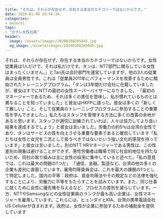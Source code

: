 ```yaml
---
title: "それは、それらが存在せず、存在する本当のカテゴリーではないからです。"
date: 2020-01-08 20:54:34
categories:
- General
tags:
- "日テレ女性社員"
header:
  image: /assets/images/20200108205045.jpg
  og_image: /assets/images/20200108205045.jpg
---
```


それは、それらが存在せず、存在する本当のカテゴリーではないからです。女性従業員は1人だけで、それは私だけです。タンは、NTT部門に関与している女性はまったくいません。」とTan氏は会計部門を運営していますが、他の3人の従業員は全員男性です。これは「従業員2011年にパフォーマンスを改善するために開始されたトレーニングプログラム。「タンは3年間だけ会社に在籍していましたが、彼女はすでにNTTの最初の女性スーパーバイザーになりました。 「最初のマネージャーであるため、それは多くの責任を意味し、私が慣れているものとは異なることを知っていました」と彼女はHKFPに語った。彼女は多くの「新しくて難しい」こと、そして従業員のトレーニングプログラムに参加することの重要性を学んできました。」私たちはスタッフを管理する方法に多くの改善の余地があると思います。スタッフが適切に訓練されていれば、人々は協力してより良い結果を達成するでしょう」と彼女は言いました。労働力の約5％は台湾の女性であり、タンはサービスの質を向上させる重要な要素であると確信しています「私たちは女性と女児を二流として扱うべきではないという強い文化的感覚を持っています」と彼女は言いました。別のNTT HRマネージャーである男性は、この性差別の現象は避けることができず、男性労働者は職場で同じ社会的地位を持たないため、同社の取り組みは主に女性の採用に集中していると述べた。「私の意見では、これは最大の問題の1つだ」 「通信、金融、製造など、台湾の他の多くの企業も差別に直面しています。雇用均等委員会は、これを最大の課題の1つとして特定しました。国内の平等：政府は、賃金均等法やその規定などの法律を強化することにより、労働力に平等をもたらすことを試みています。また、同じ仕事に就くために女性に優先権を与えるなど、プロセスの差別を減らしています。一方、NTTやSamsungなどの女性従業員のランクが最も高い企業は、女性マネージャーを雇用しています。これらには、ヒュンダイとKIA、台湾の携帯電話会社US Cellularが含まれます。政府は、女性が企業に参加するための補助金を提供しています
